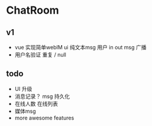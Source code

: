 # ChatRoom
## v1 
- vue 实现简单webIM ui  纯文本msg  用户 in out msg 广播
- 用户名验证 重复 / null


## todo
- UI 升级 
- 消息记录？ msg 持久化
- 在线人数 在线列表
- 媒体msg
- more awesome features 